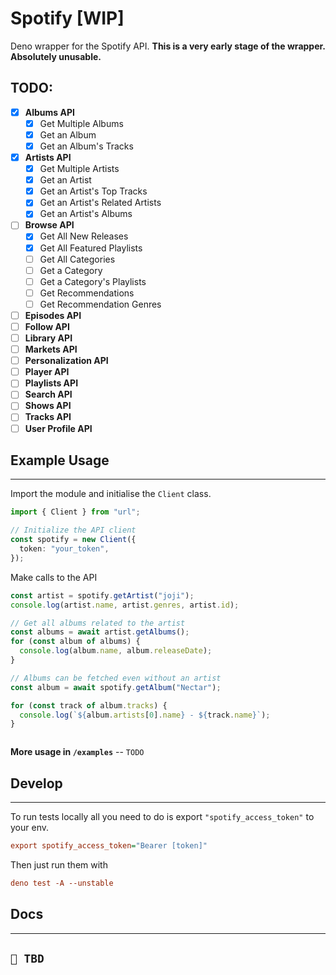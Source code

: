 # Spotify [WIP]

Deno wrapper for the Spotify API. **This is a very early stage of the wrapper.
Absolutely unusable.**

## TODO:

- [x] **Albums API**
  - [x] Get Multiple Albums
  - [x] Get an Album
  - [x] Get an Album's Tracks
- [x] **Artists API**
  - [x] Get Multiple Artists
  - [x] Get an Artist
  - [x] Get an Artist's Top Tracks
  - [x] Get an Artist's Related Artists
  - [x] Get an Artist's Albums
- [ ] **Browse API**
  - [x] Get All New Releases
  - [x] Get All Featured Playlists
  - [ ] Get All Categories
  - [ ] Get a Category
  - [ ] Get a Category's Playlists
  - [ ] Get Recommendations
  - [ ] Get Recommendation Genres
- [ ] **Episodes API**
- [ ] **Follow API**
- [ ] **Library API**
- [ ] **Markets API**
- [ ] **Personalization API**
- [ ] **Player API**
- [ ] **Playlists API**
- [ ] **Search API**
- [ ] **Shows API**
- [ ] **Tracks API**
- [ ] **User Profile API**

## Example Usage

---

Import the module and initialise the `Client` class.

```ts
import { Client } from "url";

// Initialize the API client
const spotify = new Client({
  token: "your_token",
});
```

Make calls to the API

```ts
const artist = spotify.getArtist("joji");
console.log(artist.name, artist.genres, artist.id);

// Get all albums related to the artist
const albums = await artist.getAlbums();
for (const album of albums) {
  console.log(album.name, album.releaseDate);
}

// Albums can be fetched even without an artist
const album = await spotify.getAlbum("Nectar");

for (const track of album.tracks) {
  console.log(`${album.artists[0].name} - ${track.name}`);
}
```

```ts
```

**More usage in `/examples`** -- `TODO`

## Develop

---

To run tests locally all you need to do is export `"spotify_access_token"` to
your env.

```ini
export spotify_access_token="Bearer [token]"
```

Then just run them with

```ini
deno test -A --unstable
```

## Docs

---

## `🌱 TBD`
